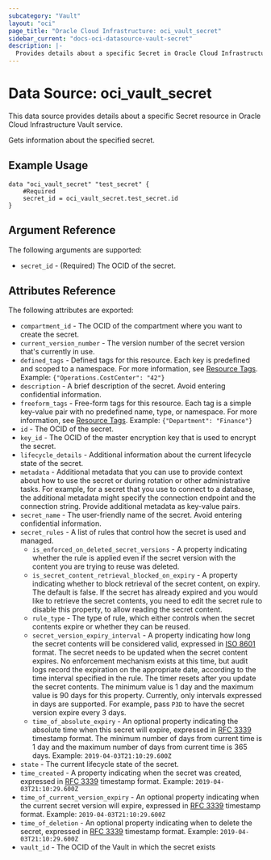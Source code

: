 ```yaml
---
subcategory: "Vault"
layout: "oci"
page_title: "Oracle Cloud Infrastructure: oci_vault_secret"
sidebar_current: "docs-oci-datasource-vault-secret"
description: |-
  Provides details about a specific Secret in Oracle Cloud Infrastructure Vault service
---
```


# Data Source: oci_vault_secret
This data source provides details about a specific Secret resource in Oracle Cloud Infrastructure Vault service.

Gets information about the specified secret.

## Example Usage

```hcl
data "oci_vault_secret" "test_secret" {
	#Required
	secret_id = oci_vault_secret.test_secret.id
}
```

## Argument Reference

The following arguments are supported:

* `secret_id` - (Required) The OCID of the secret.


## Attributes Reference

The following attributes are exported:

* `compartment_id` - The OCID of the compartment where you want to create the secret.
* `current_version_number` - The version number of the secret version that's currently in use.
* `defined_tags` - Defined tags for this resource. Each key is predefined and scoped to a namespace. For more information, see [Resource Tags](https://docs.cloud.oracle.com/iaas/Content/General/Concepts/resourcetags.htm). Example: `{"Operations.CostCenter": "42"}` 
* `description` - A brief description of the secret. Avoid entering confidential information.
* `freeform_tags` - Free-form tags for this resource. Each tag is a simple key-value pair with no predefined name, type, or namespace. For more information, see [Resource Tags](https://docs.cloud.oracle.com/iaas/Content/General/Concepts/resourcetags.htm). Example: `{"Department": "Finance"}` 
* `id` - The OCID of the secret.
* `key_id` - The OCID of the master encryption key that is used to encrypt the secret.
* `lifecycle_details` - Additional information about the current lifecycle state of the secret.
* `metadata` - Additional metadata that you can use to provide context about how to use the secret or during rotation or other administrative tasks. For example, for a secret that you use to connect to a database, the additional metadata might specify the connection endpoint and the connection string. Provide additional metadata as key-value pairs. 
* `secret_name` - The user-friendly name of the secret. Avoid entering confidential information.
* `secret_rules` - A list of rules that control how the secret is used and managed.
	* `is_enforced_on_deleted_secret_versions` - A property indicating whether the rule is applied even if the secret version with the content you are trying to reuse was deleted. 
	* `is_secret_content_retrieval_blocked_on_expiry` - A property indicating whether to block retrieval of the secret content, on expiry. The default is false. If the secret has already expired and you would like to retrieve the secret contents, you need to edit the secret rule to disable this property, to allow reading the secret content. 
	* `rule_type` - The type of rule, which either controls when the secret contents expire or whether they can be reused.
	* `secret_version_expiry_interval` - A property indicating how long the secret contents will be considered valid, expressed in [ISO 8601](https://en.wikipedia.org/wiki/ISO_8601#Time_intervals) format. The secret needs to be updated when the secret content expires. No enforcement mechanism exists at this time, but audit logs record the expiration on the appropriate date, according to the time interval specified in the rule. The timer resets after you update the secret contents. The minimum value is 1 day and the maximum value is 90 days for this property. Currently, only intervals expressed in days are supported. For example, pass `P3D` to have the secret version expire every 3 days. 
	* `time_of_absolute_expiry` - An optional property indicating the absolute time when this secret will expire, expressed in [RFC 3339](https://tools.ietf.org/html/rfc3339) timestamp format. The minimum number of days from current time is 1 day and the maximum number of days from current time is 365 days. Example: `2019-04-03T21:10:29.600Z` 
* `state` - The current lifecycle state of the secret.
* `time_created` - A property indicating when the secret was created, expressed in [RFC 3339](https://tools.ietf.org/html/rfc3339) timestamp format. Example: `2019-04-03T21:10:29.600Z` 
* `time_of_current_version_expiry` - An optional property indicating when the current secret version will expire, expressed in [RFC 3339](https://tools.ietf.org/html/rfc3339) timestamp format. Example: `2019-04-03T21:10:29.600Z` 
* `time_of_deletion` - An optional property indicating when to delete the secret, expressed in [RFC 3339](https://tools.ietf.org/html/rfc3339) timestamp format. Example: `2019-04-03T21:10:29.600Z` 
* `vault_id` - The OCID of the Vault in which the secret exists

